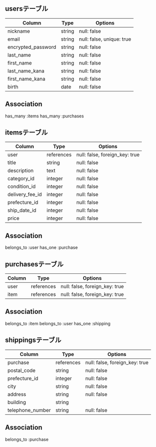 ## usersテーブル

| Column           | Type   | Options                 |
|------------------|--------|-------------------------|
| nickname         | string | null: false             |
| email            | string | null: false, unique: true|
| encrypted_password | string | null: false           |
| last_name        | string | null: false             |
| first_name       | string | null: false             |
| last_name_kana   | string | null: false             |
| first_name_kana  | string | null: false             |
| birth    | date   | null: false             |

## Association
has_many :items
has_many :purchases

## itemsテーブル

| Column          | Type       | Options                 |
|-----------------|------------|-------------------------|
| user            | references | null: false, foreign_key: true |
| title           | string     | null: false             |
| description     | text       | null: false             |
| category_id     | integer    | null: false             |
| condition_id    | integer    | null: false             |
| delivery_fee_id | integer    | null: false             |
| prefecture_id   | integer    | null: false             |
| ship_date_id    | integer    | null: false             |
| price           | integer    | null: false             |

## Association
belongs_to :user
has_one :purchase

## purchasesテーブル

| Column | Type       | Options                 |
|--------|------------|-------------------------|
| user   | references | null: false, foreign_key: true |
| item   | references | null: false, foreign_key: true |

## Association
belongs_to :item
belongs_to :user
has_one :shipping

## shippingsテーブル

| Column          | Type       | Options                 |
|-----------------|------------|-------------------------|
| purchase        | references | null: false, foreign_key: true |
| postal_code     | string     | null: false             |
| prefecture_id   | integer    | null: false             |
| city            | string     | null: false             |
| address         | string     | null: false             |
| building        | string     |                         |
| telephone_number | string    | null: false             |

## Association
belongs_to :purchase